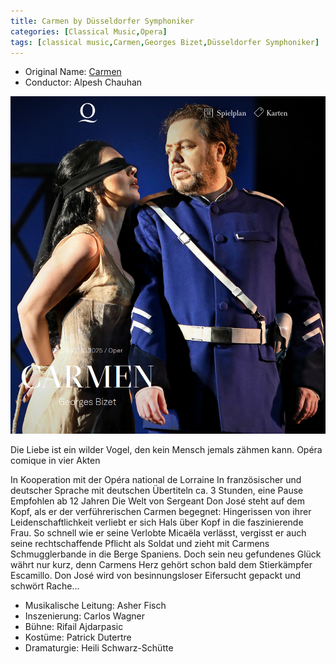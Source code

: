 ```yaml
---
title: Carmen by Düsseldorfer Symphoniker
categories: [Classical Music,Opera]
tags: [classical music,Carmen,Georges Bizet,Düsseldorfer Symphoniker]
---
```


- Original Name: [Carmen](https://www.operamrhein.de/spielplan/kalender/carmen/2633/?a=besetzung)
- Conductor: Alpesh Chauhan

![Carmen](carmen2025.png)

Die Liebe ist ein wilder Vogel, den kein Mensch jemals zähmen kann.
Opéra comique in vier Akten

In Kooperation mit der Opéra national de Lorraine
In französischer und deutscher Sprache mit deutschen Übertiteln
ca. 3 Stunden, eine Pause
Empfohlen ab 12 Jahren
Die Welt von Sergeant Don José steht auf dem Kopf, als er der verführerischen Carmen begegnet: Hingerissen von ihrer Leidenschaftlichkeit verliebt er sich Hals über Kopf in die faszinierende Frau. So schnell wie er seine Verlobte Micaëla verlässt, vergisst er auch seine rechtschaffende Pflicht als Soldat und zieht mit Carmens Schmugglerbande in die Berge Spaniens. Doch sein neu gefundenes Glück währt nur kurz, denn Carmens Herz gehört schon bald dem Stierkämpfer Escamillo. Don José wird von besinnungsloser Eifersucht gepackt und schwört Rache…

- Musikalische Leitung: Asher Fisch
- Inszenierung: Carlos Wagner
- Bühne: Rifail Ajdarpasic
- Kostüme: Patrick Dutertre
- Dramaturgie: Heili Schwarz-Schütte


